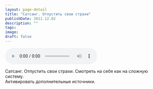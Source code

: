 ```yaml
---
layout: page-detail
title: "Сатсанг. Отпустить свои страхи"
publishDate: 2011.12.02
description: ""
tags:
image:
draft: false
---
```


<audio title="2011.12.02 - Сатсанг. Отпустить свои страхи.mp3" src="/upload/iblock/448/448990336b38e0788f4641af03af7d1b.mp3" controls=""></audio>

 Сатсанг. Отпустить свои страхи. Смотреть на себя как на сложную систему.  
 Активировать дополнительные источники.  

  

